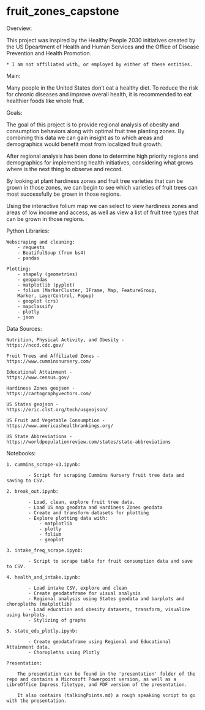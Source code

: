 # fruit_zones_capstone

Overview:

This project was inspired by the Healthy People 2030 initiatives created by the US Dpeartment of Health and Human Services and the Office of Disease Prevention and Health Promotion. 

    * I am not affiliated with, or employed by either of these entities.

Main:

Many people in the United States don’t eat a healthy diet. To reduce the risk for chronic diseases and improve overall health, it is recommended to eat healthier foods like whole fruit. 

Goals:

The goal of this project is to provide regional analysis of obesity and consumption behaviors along with optimal fruit tree planting zones. By combining this data we can gain insight as to which areas and demographics would benefit most from localized fruit growth. 

After regional analysis has been done to determine high priority regions and demographics for implementing health initiatives, considering what grows where is the next thing to observe and record. 

By looking at plant hardiness zones and fruit tree varieties that can be grown in those zones, we can begin to see which varieties of fruit trees can most successfully be grown in those regions.

Using the interactive folium map we can select to view hardiness zones and areas of low income and access, as well as view a list of fruit tree types that can be grown in those regions.

Python Libraries:
    
    Webscraping and cleaning:
        - requests
        - BeatifulSoup (from bs4)
        - pandas

    Plotting:
        - shapely (geometries)
        - geopandas
        - matplotlib (pyplot)
        - folium (MarkerCluster, IFrame, Map, FeatureGroup,       
        Marker, LayerControl, Popup)
        - geoplot (crs)
        - mapclassify
        - plotly
        - json

Data Sources:

    Nutrition, Physical Activity, and Obesity - 
    https://nccd.cdc.gov/

    Fruit Trees and Affiliated Zones - 
    https://www.cumminsnursery.com/

    Educational Attainment - 
    https://www.census.gov/

    Hardiness Zones geojson - 
    https://cartographyvectors.com/

    US States geojson - 
    https://eric.clst.org/tech/usgeojson/

    US Fruit and Vegetable Consumption - 
    https://www.americashealthrankings.org/

    US State Abbreviations - 
    https://worldpopulationreview.com/states/state-abbreviations

Notebooks:

    1. cummins_scrape-v3.ipynb:

            - Script for scraping Cummins Nursery fruit tree data and saving to CSV.
    
    2. break_out.ipynb:

            - Load, clean, explore fruit tree data.
            - Load US map geodata and Hardiness Zones geodata
            - Create and transform datasets for plotting
            - Explore plotting data with:
                - matplotlib
                - plotly
                - folium
                - geoplot
            
    3. intake_freq_scrape.ipynb:

            - Script to scrape table for fruit consumption data and save to CSV.

    4. health_and_intake.ipynb:

            - Load intake CSV, explore and clean
            - Create geodataframe for visual analysis
            - Regional analysis using States geodata and barplots and choropleths (matplotlib)    
            - Load education and obesity datasets, transform, visualize using barplots.
            - Stylizing of graphs

    5. state_edu_plotly.ipynb:

            - Create geodataframe using Regional and Educational Attainment data.
            - Choropleths using Plotly
    
    Presentation:

        The presentation can be found in the 'presentation' folder of the repo and contains a Microsoft Powerpoint version, as well as a LibreOffice Impress filetype, and PDF version of the presentation.
        
        It also contains (talkingPoints.md) a rough speaking script to go with the presentation.
    


